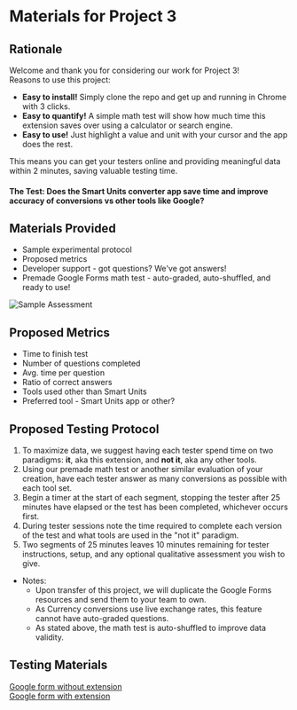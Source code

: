 # Materials for Project 3

## Rationale
Welcome and thank you for considering our work for Project 3!<br>
Reasons to use this project:
- <b>Easy to install!</b> Simply clone the repo and get up and running in Chrome with 3 clicks.
- <b>Easy to quantify!</b> A simple math test will show how much time this extension saves over using a calculator or search engine.
- <b>Easy to use!</b> Just highlight a value and unit with your cursor and the app does the rest.

This means you can get your testers online and providing meaningful data within 2 minutes, saving valuable testing time.

#### The Test: Does the Smart Units converter app save time and improve accuracy of conversions vs other tools like Google?

## Materials Provided
-   Sample experimental protocol
-   Proposed metrics
-   Developer support - got questions? We've got answers!
-   Premade Google Forms math test - auto-graded, auto-shuffled, and ready to use!

![Sample Assessment](assets/Images/assessment.png)

## Proposed Metrics
-   Time to finish test
-   Number of questions completed
-   Avg. time per question
-   Ratio of correct answers
-   Tools used other than Smart Units
-   Preferred tool - Smart Units app or other?

## Proposed Testing Protocol
1. To maximize data, we suggest having each tester spend time on two paradigms: <b>it</b>, aka this extension, and <b>not it</b>, aka any other tools.
2. Using our premade math test or another similar evaluation of your creation, have each tester answer as many conversions as possible with each tool set.
3. Begin a timer at the start of each segment, stopping the tester after 25 minutes have elapsed or the test has been completed, whichever occurs first.
4. During tester sessions note the time required to complete each version of the test and what tools are used in the "not it" paradigm.
5. Two segments of 25 minutes leaves 10 minutes remaining for tester instructions, setup, and any optional qualitative assessment you wish to give.

-   Notes:
    -   Upon transfer of this project, we will duplicate the Google Forms resources and send them to your team to own.
    -   As Currency conversions use live exchange rates, this feature cannot have auto-graded questions.
    -   As stated above, the math test is auto-shuffled to improve data validity.
## Testing Materials
[Google form without extension](https://forms.gle/PM4niyMLndGBgMDS8)
<br>
[Google form with extension](https://forms.gle/sixbK7vnYzH5PLNd9)
